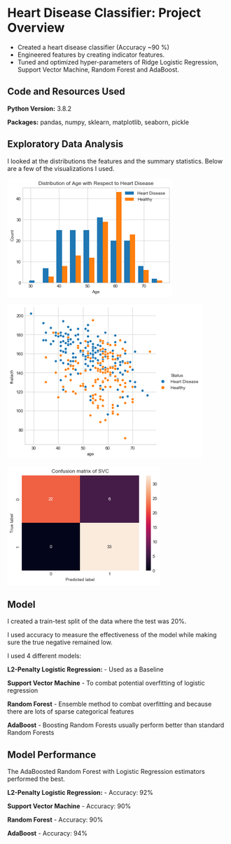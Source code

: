 # Heart Disease Classifier: Project Overview
* Created a heart disease classifier (Accuracy ~90              %)
* Engineered features by creating indicator features.
* Tuned and optimized hyper-parameters of Ridge Logistic Regression, Support Vector Machine, Random Forest and AdaBoost. 

## Code and Resources Used
**Python Version:** 3.8.2

**Packages:** pandas, numpy, sklearn, matplotlib, seaborn, pickle

## Exploratory Data Analysis
I looked at the distributions the features and the summary statistics. Below are a few of the visualizations I used.

!["Distribution of Age with Respect to Heart Disease](https://github.com/vatdaell/Heart-Disease-Analysis/blob/master/readme_images/age_dist.png "Distribution of Age with Respect to Heart Disease")

![Thal vs Age with respect to heart disease](https://github.com/vatdaell/Heart-Disease-Analysis/blob/master/readme_images/agevsthal.png "Thal vs Age with respect to heart disease")

![Confusion matrix](https://github.com/vatdaell/Heart-Disease-Analysis/blob/master/readme_images/confusion%20matrix.png "Thal vs Age with respect to heart disease")


## Model 
I created a train-test split of the data where the test was 20%. 

I used accuracy to measure the effectiveness of the model while making sure the true negative remained low.

I used 4 different models:

**L2-Penalty Logistic Regression:** - Used as a Baseline

**Support Vector Machine** - To combat potential overfitting of logistic regression

**Random Forest** - Ensemble method to combat overfitting and because there are lots of sparse categorical features 

**AdaBoost** - Boosting Random Forests usually perform better than standard Random Forests

## Model Performance

The AdaBoosted Random Forest with Logistic Regression estimators performed the best.

**L2-Penalty Logistic Regression:** - Accuracy: 92%        

**Support Vector Machine** - Accuracy: 90%

**Random Forest** - Accuracy: 90%

**AdaBoost** - Accuracy: 94%